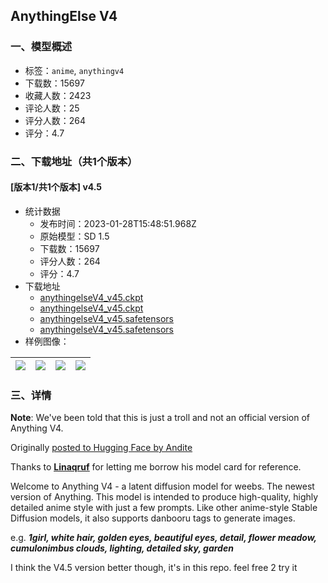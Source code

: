## AnythingElse V4
### 一、模型概述

- 标签：`anime`, `anythingv4`
- 下载数：15697
- 收藏人数：2423
- 评论人数：25
- 评分人数：264
- 评分：4.7

### 二、下载地址（共1个版本）

#### [版本1/共1个版本] v4.5

- 统计数据
  - 发布时间：2023-01-28T15:48:51.968Z
  - 原始模型：SD 1.5
  - 下载数：15697
  - 评分人数：264
  - 评分：4.7
- 下载地址
  - [anythingelseV4_v45.ckpt](https://civitai.com/api/download/models/5581?type=Model&format=PickleTensor&size=full&fp=fp16)
  - [anythingelseV4_v45.ckpt](https://civitai.com/api/download/models/5581?type=Pruned%20Model&format=PickleTensor&size=pruned&fp=fp16)
  - [anythingelseV4_v45.safetensors](https://civitai.com/api/download/models/5581?type=Model&format=SafeTensor&size=full&fp=fp16)
  - [anythingelseV4_v45.safetensors](https://civitai.com/api/download/models/5581)
- 样例图像：

| <img src="https://image.civitai.com/xG1nkqKTMzGDvpLrqFT7WA/c128dda2-207b-4d6f-0d20-33bb8e3b6d00/width=450/44683.jpeg" /> | <img src="https://image.civitai.com/xG1nkqKTMzGDvpLrqFT7WA/d350d0d1-90e5-46a6-eab2-d50af8545300/width=450/44691.jpeg" /> | <img src="https://image.civitai.com/xG1nkqKTMzGDvpLrqFT7WA/d43e31b8-3e24-4a68-aafa-5746a32ad700/width=450/44690.jpeg" /> | <img src="https://image.civitai.com/xG1nkqKTMzGDvpLrqFT7WA/6f943e09-2d8c-411b-da92-ed8ae5ef5700/width=450/44688.jpeg" /> |
| ---- | ---- | ---- | ---- |


### 三、详情
<p><strong>Note</strong>: We've been told that this is just a troll and not an official version of Anything V4.</p><p>Originally <a target="_blank" rel="ugc" href="https://huggingface.co/andite/anything-v4.0">posted to Hugging Face by Andite</a></p><p>Thanks to <a target="_blank" rel="ugc" href="https://huggingface.co/Linaqruf"><strong><u>Linaqruf</u></strong></a> for letting me borrow his model card for reference.</p><p>Welcome to Anything V4 - a latent diffusion model for weebs. The newest version of Anything. This model is intended to produce high-quality, highly detailed anime style with just a few prompts. Like other anime-style Stable Diffusion models, it also supports danbooru tags to generate images.</p><p>e.g. <strong><em>1girl, white hair, golden eyes, beautiful eyes, detail, flower meadow, cumulonimbus clouds, lighting, detailed sky, garden</em></strong></p><p>I think the V4.5 version better though, it's in this repo. feel free 2 try it</p>